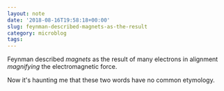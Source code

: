 ```yaml
---
layout: note
date: '2018-08-16T19:58:18+00:00'
slug: feynman-described-magnets-as-the-result
category: microblog
tags:
---
```

Feynman described _magnets_ as the result of many electrons in alignment _magnifying_ the electromagnetic force.

Now it's haunting me that these two words have no common etymology.

